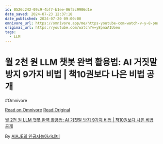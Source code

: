 ```yaml
---
id: 0526c242-09c9-4bf7-b1ee-06f5c9906d1e
date_saved: 2024-07-23 12:37:18
date_published: 2024-07-20 09:00:00
omnivore_url: https://omnivore.app/me/https-youtube-com-watch-v-y-8-pna-ai-uoeo-190ddaa3859
original_url: https://youtube.com/watch?v=y8pnaAIUoeo
tags:
  - LLM
---
```


# 월 2천 원 LLM 챗봇 완벽 활용법: AI 거짓말 방지 9가지 비법 | 책10권보다 나은 비법 공개
#Omnivore
 
[Read on Omnivore](https://omnivore.app/me/https-youtube-com-watch-v-y-8-pna-ai-uoeo-190ddaa3859)
[Read Original](https://youtube.com/watch?v=y8pnaAIUoeo)
 
[월 2천 원 LLM 챗봇 완벽 활용법: AI 거짓말 방지 9가지 비법 | 책10권보다 나은 비법 공개](https://youtube.com/watch?v=y8pnaAIUoeo)

By [AIAJE의 인공지능아카데미](https://www.youtube.com/@%EC%9D%B8%EA%B3%B5%EC%A7%80%EB%8A%A5%EC%95%84%EC%B9%B4%EB%8D%B0%EB%AF%B8)